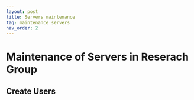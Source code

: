 ```yaml
---
layout: post
title: Servers maintenance
tag: maintenance servers
nav_order: 2
---
```


# Maintenance of Servers in Reserach Group

## Create Users
